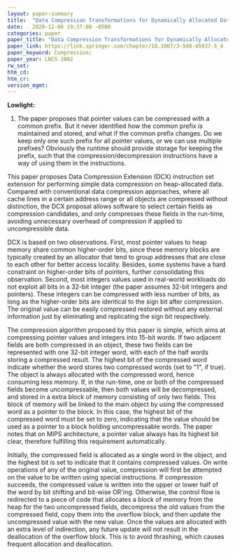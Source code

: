```yaml
---
layout: paper-summary
title:  "Data Compression Transformations for Dynamically Allocated Data Structures"
date:   2020-12-06 19:37:00 -0500
categories: paper
paper_title: "Data Compression Transformations for Dynamically Allocated Data Structures"
paper_link: https://link.springer.com/chapter/10.1007/3-540-45937-5_4
paper_keyword: Compression; 
paper_year: LNCS 2002
rw_set:
htm_cd:
htm_cr:
version_mgmt:
---
```


**Lowlight:**

1. The paper proposes that pointer values can be compressed with a common prefix. But it never identified how the
   common prefix is maintained and stored, and what if the common prefix changes. Do we keep only one such prefix
   for all pointer values, or we can use multiple prefixes? Obviously the runtime should provide storage for
   keeping the prefix, such that the compression/decompression instructions have a way of using them in the
   instructions.

This paper proposes Data Compression Extension (DCX) instruction set extension for performing simple data compression
on heap-allocated data. Compared with conventional data compression approaches, where all cache lines in a certain
address range or all objects are compressed without distinction, the DCX proposal allows software to select certain 
fields as compression candidates, and only compresses these fields in the run-time, avoiding unnecessary overhead
of compression if applied to uncompressible data.

DCX is based on two observations. First, most pointer values to heap memory share common higher-order bits, since 
these memory blocks are typically created by an allocator that tend to group addresses that are close to each other
for better access locality. Besides, some systems have a hard constraint on higher-order bits of pointers, further
consolidating this observation.
Second, most integers values used in real-world workloads do not exploit all bits in a 32-bit integer (the paper assumes
32-bit integers and pointers). These integers can be compressed with less number of bits, as long as the higher-order
bits are identical to the sign bit after compression. The original value can be easily compressed restored without any
external information just by eliminating and replicating the sign bit respectively.

The compression algorithm proposed by this paper is simple, which aims at compressing pointer values and integers into
15-bit words. If two adjacent fields are both compressed in an object, these two fields can be represented with one
32-bit integer word, with each of the half words storing a compressed result. The highest bit of the compressed word
indicate whether the word stores two compressed words (set to "1", if true). The object is always allocated with the 
compressed word, hence consuming less memory. If, in the run-time, one or both of the compressed fields become 
uncompressable, then both values will be decompressed, and stored in a extra block of memory consisting of only two 
fields. This block of memory will be linked to the main object by using the compressed word as a pointer to the
block. In this case, the highest bit of the compressed word must be set to zero, indicating that the value should be
used as a pointer to a block holding uncompressable words. The paper notes that on MIPS architecture, a pointer value
always has its highest bit clear, therefore fulfilling this requirement automatically.

Initially, the compressed field is allocated as a single word in the object, and the highest bit is set to indicate
that it contains compressed values. 
On write operations of any of the original value, compression will first be attempted on the value to be written using special instructions. 
If compression succeeds, the compressed value is written into the upper or lower half of the word by bit shifting and
bit-wise OR'ing. Otherwise, the control flow is redirected to a piece of code that allocates a block of memory
from the heap for the two uncompressed fields, decompress the old values from the compressed field, copy them into
the overflow block, and then update the uncompressed value with the new value.
Once the values are allocated with an extra level of indirection, any future update will not result in the deallocation
of the overflow block. This is to avoid thrashing, which causes frequent allocation and deallocation.
